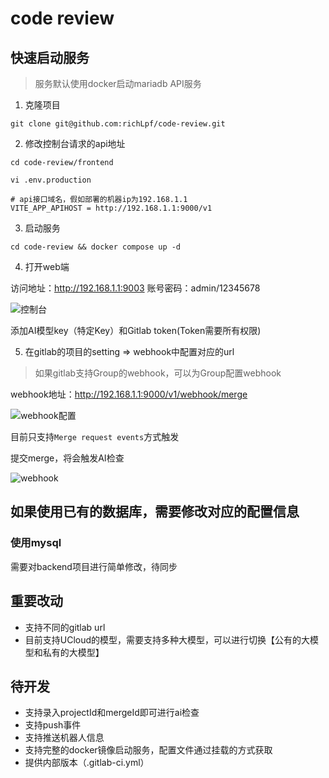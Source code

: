 # code review

## 快速启动服务

> 服务默认使用docker启动mariadb API服务

1. 克隆项目
```
git clone git@github.com:richLpf/code-review.git

```
   
2. 修改控制台请求的api地址
```
cd code-review/frontend

vi .env.production

# api接口域名，假如部署的机器ip为192.168.1.1
VITE_APP_APIHOST = http://192.168.1.1:9000/v1
```

3. 启动服务

```
cd code-review && docker compose up -d 

```

4. 打开web端

访问地址：http://192.168.1.1:9003
账号密码：admin/12345678

![控制台](https://picture.questionlearn.cn/blog/picture/1746626120106.png)

添加AI模型key（特定Key）和Gitlab token(Token需要所有权限)

5. 在gitlab的项目的setting => webhook中配置对应的url

> 如果gitlab支持Group的webhook，可以为Group配置webhook

webhook地址：http://192.168.1.1:9000/v1/webhook/merge

![webhook配置](https://picture.questionlearn.cn/blog/picture/1746626508783.png)

目前只支持`Merge request events`方式触发

提交merge，将会触发AI检查

![webhook](https://picture.questionlearn.cn/blog/picture/1746626303888.png)

## 如果使用已有的数据库，需要修改对应的配置信息

### 使用mysql

需要对backend项目进行简单修改，待同步

## 重要改动
- 支持不同的gitlab url
- 目前支持UCloud的模型，需要支持多种大模型，可以进行切换【公有的大模型和私有的大模型】

## 待开发
- 支持录入projectId和mergeId即可进行ai检查
- 支持push事件
- 支持推送机器人信息
- 支持完整的docker镜像启动服务，配置文件通过挂载的方式获取
- 提供内部版本（.gitlab-ci.yml）

